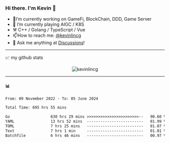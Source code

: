 ### Hi there. I'm Kevin 👋

- 🔭I’m currently working on GameFi, BlockChain, DDD, Game Server
- 🌱 I’m currently playing AIGC / K8S
-   :hammer_and_pick: C++ / Golang / TypeScript / Vue
- 📫How to reach me: [@kevinlincg](https://twitter.com/kevinlincg) 
-   :thought_balloon: Ask me anything at [Discussions](https://github.com/kevinlincg/kevinlincg/issues/new)!

---

📈 my github stats

<p align="center"> <img src="https://github-readme-stats-ouuan.vercel.app/api?username=kevinlincg&theme=dark&show_icons=true&count_private=true" alt="kevinlincg" />

---

#### :bar_chart: 

<!--START_SECTION:waka-->

```txt
From: 09 November 2022 - To: 05 June 2024

Total Time: 695 hrs 55 mins

Go                  630 hrs 29 mins >>>>>>>>>>>>>>>>>>>>>>>--   90.60 %
YAML                13 hrs 52 mins  -------------------------   01.99 %
TOML                7 hrs 25 mins   -------------------------   01.07 %
Text                7 hrs 1 min     -------------------------   01.01 %
Batchfile           6 hrs 46 mins   -------------------------   00.97 %
```

<!--END_SECTION:waka-->
